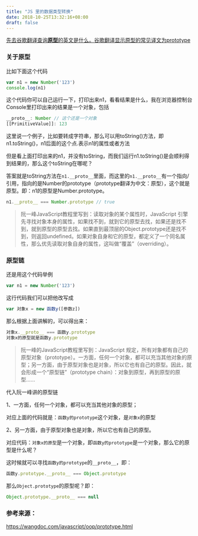 ```yaml
---
title: "JS 里的数据类型转换"
date: 2018-10-25T13:32:16+08:00
draft: false
---
```


[先去谷歌翻译查询**原型**的英文是什么。谷歌翻译显示原型的常见译文为prototype](https://translate.google.com/#zh-CN/en/%E5%8E%9F%E5%9E%8B)

### 关于原型

比如下面这个代码

```js
var n1 = new Number('123')
console.log(n1)
```

这个代码你可以自己运行一下，打印出来n1，看看结果是什么，我在浏览器控制台Console里打印出来的结果是一个对象，包括

```js
__proto__: Number // 这个还是一个对象
[[PrimitiveValue]]: 123
```

这里说一个例子，比如要转成字符串，那么可以用toString()方法，即n1.toString()，n1后面的这个点.表示n1的属性或者方法

但是看上面打印出来的n1，并没有toString，而我们运行n1.toString()是会顺利得到结果的，那么这个toString在哪呢？

答案就是toString方法在`n1.__proto__`里面，而这里的`n1.__proto__`有一个指向/引用，指向的是Number的prototype（prototype翻译为中文：原型），这个就是原型。即：n1的原型是Number.prototype。

```js
n1.__proto__ === Number.prototype // true
```

> 阮一峰JavaScript教程里写到：读取对象的某个属性时，JavaScript 引擎先寻找对象本身的属性，如果找不到，就到它的原型去找，如果还是找不到，就到原型的原型去找。如果直到最顶层的Object.prototype还是找不到，则返回undefined。如果对象自身和它的原型，都定义了一个同名属性，那么优先读取对象自身的属性，这叫做“覆盖”（overriding）。

### 原型链

还是用这个代码举例

```js
var n1 = new Number('123')
```

这行代码我们可以把他改写成

```js
var 对象x = new 函数y([参数z])
```

那么根据上面讲解的，可以得出来：

```js
对象x.__proto__ === 函数y.prototype
对象x的原型就是函数y.prototype
```

> 阮一峰的JavaScript教程里写到：JavaScript 规定，所有对象都有自己的原型对象（prototype）。一方面，任何一个对象，都可以充当其他对象的原型；另一方面，由于原型对象也是对象，所以它也有自己的原型。因此，就会形成一个“原型链”（prototype chain）：对象到原型，再到原型的原型……

代入阮一峰讲的原型链

1、一方面，任何一个对象，都可以充当其他对象的原型；

对应上面的代码就是：`函数y的prototype`这个对象，是`对象x`的原型

2、另一方面，由于原型对象也是对象，所以它也有自己的原型。

对应代码：`对象x的原型`是一个对象，即`函数y的prototype`是一个对象，那么它的原型是什么呢？

这时候就可以寻找`函数y的prototype`的`__proto__`，即：

```js
函数y.prototype.__proto__ === Object.prototype
```

那么`Object.prototype`的原型呢？即：

```js
Object.prototype.__proto__ === null
```

### 参考来源：

https://wangdoc.com/javascript/oop/prototype.html